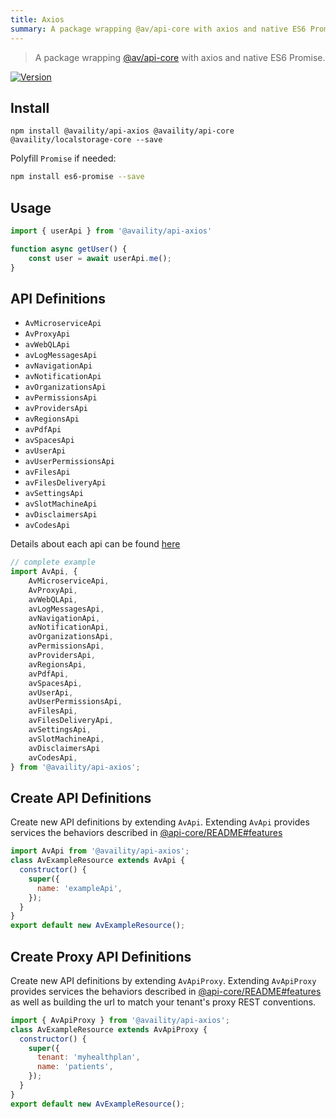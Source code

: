 ```yaml
---
title: Axios
summary: A package wrapping @av/api-core with axios and native ES6 Promise.
---
```


> A package wrapping [@av/api-core](../api-core/README.md) with axios and native ES6 Promise.

[![Version](https://img.shields.io/npm/v/@availity/api-axios.svg?style=for-the-badge)](https://www.npmjs.com/package/@availity/api-axios)

## Install

```
npm install @availity/api-axios @availity/api-core @availity/localstorage-core --save
```

Polyfill `Promise` if needed:

```bash
npm install es6-promise --save
```

## Usage

```js
import { userApi } from '@availity/api-axios'

function async getUser() {
    const user = await userApi.me();
}
```

## API Definitions

- `AvMicroserviceApi`
- `AvProxyApi`
- `avWebQLApi`
- `avLogMessagesApi`
- `avNavigationApi`
- `avNotificationApi`
- `avOrganizationsApi`
- `avPermissionsApi`
- `avProvidersApi`
- `avRegionsApi`
- `avPdfApi`
- `avSpacesApi`
- `avUserApi`
- `avUserPermissionsApi`
- `avFilesApi`
- `avFilesDeliveryApi`
- `avSettingsApi`
- `avSlotMachineApi`
- `avDisclaimersApi`
- `avCodesApi`

Details about each api can be found [here](../api-core/src/resources/README.md)

```js
// complete example
import AvApi, {
    AvMicroserviceApi,
    AvProxyApi,
    avWebQLApi,
    avLogMessagesApi,
    avNavigationApi,
    avNotificationApi,
    avOrganizationsApi,
    avPermissionsApi,
    avProvidersApi,
    avRegionsApi,
    avPdfApi,
    avSpacesApi,
    avUserApi,
    avUserPermissionsApi,
    avFilesApi,
    avFilesDeliveryApi,
    avSettingsApi,
    avSlotMachineApi,
    avDisclaimersApi
    avCodesApi,
} from '@availity/api-axios';
```

## Create API Definitions

Create new API definitions by extending `AvApi`. Extending `AvApi` provides services the behaviors described in [@api-core/README#features](../api-core/README.md#features)

```js
import AvApi from '@availity/api-axios';
class AvExampleResource extends AvApi {
  constructor() {
    super({
      name: 'exampleApi',
    });
  }
}
export default new AvExampleResource();
```

## Create Proxy API Definitions

Create new API definitions by extending `AvApiProxy`. Extending `AvApiProxy` provides services the behaviors described in [@api-core/README#features](../api-core/README.md#features) as well as building the url to match your tenant's proxy REST conventions.

```js
import { AvApiProxy } from '@availity/api-axios';
class AvExampleResource extends AvApiProxy {
  constructor() {
    super({
      tenant: 'myhealthplan',
      name: 'patients',
    });
  }
}
export default new AvExampleResource();
```
